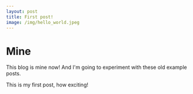 ```yaml
---
layout: post
title: First post!
image: /img/hello_world.jpeg
---
```


# Mine

This blog is mine now! And I'm going to experiment with these old example posts.

This is my first post, how exciting!
